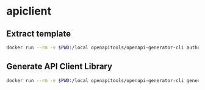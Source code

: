 # apiclient

## Extract template

```sh
docker run --rm -v $PWD:/local openapitools/openapi-generator-cli author template -g go -o /local/template/go
```

## Generate API Client Library

```sh
docker run --rm -v $PWD:/local openapitools/openapi-generator-cli generate -i /local/oas/tokopedia.yml -g go -o /local/tokopedia -t /local/template/go-tokopedia --git-host github.com --git-user-id dhimas-sirclo --git-repo-id apiclient --package-name tokopedia --additional-properties=packageName=tokopedia,generateInterfaces=true,enumClassPrefix=true
```
